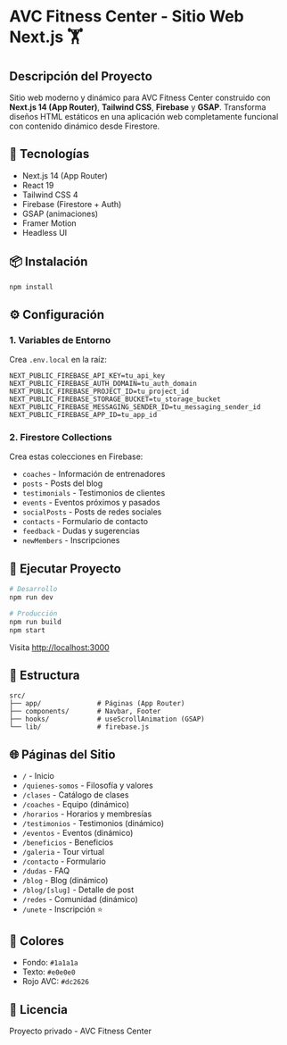 # AVC Fitness Center - Sitio Web Next.js 🏋️

## Descripción del Proyecto

Sitio web moderno y dinámico para AVC Fitness Center construido con **Next.js 14 (App Router)**, **Tailwind CSS**, **Firebase** y **GSAP**. Transforma diseños HTML estáticos en una aplicación web completamente funcional con contenido dinámico desde Firestore.

## 🚀 Tecnologías

- Next.js 14 (App Router)
- React 19
- Tailwind CSS 4
- Firebase (Firestore + Auth)
- GSAP (animaciones)
- Framer Motion
- Headless UI

## 📦 Instalación

```bash
npm install
```

## ⚙️ Configuración

### 1. Variables de Entorno

Crea `.env.local` en la raíz:

```env
NEXT_PUBLIC_FIREBASE_API_KEY=tu_api_key
NEXT_PUBLIC_FIREBASE_AUTH_DOMAIN=tu_auth_domain
NEXT_PUBLIC_FIREBASE_PROJECT_ID=tu_project_id
NEXT_PUBLIC_FIREBASE_STORAGE_BUCKET=tu_storage_bucket
NEXT_PUBLIC_FIREBASE_MESSAGING_SENDER_ID=tu_messaging_sender_id
NEXT_PUBLIC_FIREBASE_APP_ID=tu_app_id
```

### 2. Firestore Collections

Crea estas colecciones en Firebase:

- `coaches` - Información de entrenadores
- `posts` - Posts del blog
- `testimonials` - Testimonios de clientes
- `events` - Eventos próximos y pasados
- `socialPosts` - Posts de redes sociales
- `contacts` - Formulario de contacto
- `feedback` - Dudas y sugerencias
- `newMembers` - Inscripciones

## 🎯 Ejecutar Proyecto

```bash
# Desarrollo
npm run dev

# Producción
npm run build
npm start
```

Visita [http://localhost:3000](http://localhost:3000)

## 📁 Estructura

```
src/
├── app/              # Páginas (App Router)
├── components/       # Navbar, Footer
├── hooks/            # useScrollAnimation (GSAP)
└── lib/              # firebase.js
```

## 🌐 Páginas del Sitio

- `/` - Inicio
- `/quienes-somos` - Filosofía y valores
- `/clases` - Catálogo de clases
- `/coaches` - Equipo (dinámico)
- `/horarios` - Horarios y membresías
- `/testimonios` - Testimonios (dinámico)
- `/eventos` - Eventos (dinámico)
- `/beneficios` - Beneficios
- `/galeria` - Tour virtual
- `/contacto` - Formulario
- `/dudas` - FAQ
- `/blog` - Blog (dinámico)
- `/blog/[slug]` - Detalle de post
- `/redes` - Comunidad (dinámico)
- `/unete` - Inscripción ⭐

## 🎨 Colores

- Fondo: `#1a1a1a`
- Texto: `#e0e0e0`
- Rojo AVC: `#dc2626`

## 📝 Licencia

Proyecto privado - AVC Fitness Center
